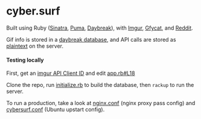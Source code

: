# cyber.surf

Built using Ruby ([Sinatra](https://github.com/sinatra/sinatra), [Puma](https://github.com/puma/puma), [Daybreak](https://github.com/propublica/daybreak)), with [Imgur](https://api.imgur.com/), [Gfycat](https://gfycat.com/api), and [Reddit](https://www.reddit.com/dev/api).

Gif info is stored in a [daybreak database](app.rb#L52-L56), and API calls are stored as [plaintext](app.rb#L26-L50) on the server.

#### Testing locally

First, get an [imgur API Client ID](https://api.imgur.com/oauth2/addclient) and edit [app.rb#L18](app.rb#L18)

Clone the repo, run [initialize.rb](initialize.rb) to build the database, then `rackup` to run the server. 

To run a production, take a look at [nginx.conf](nginx.conf) (nginx proxy pass config) and [cybersurf.conf](cybersurf.conf) (Ubuntu upstart config).